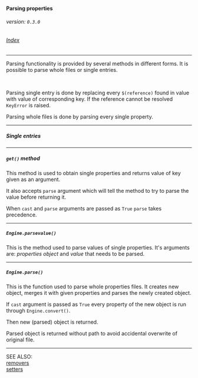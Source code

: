 #### Parsing properties
###### _version: `0.3.0`_

###### [Index](index.mdown)
----

Parsing functionality is provided by several methods in different forms. 
It is possible to parse whole files or single entries.

&nbsp;

Parsing single entry is done by replacing every `$(reference)` found in value 
with value of corresponding key. 
If the reference cannot be resolved `KeyError` is raised. 

Parsing whole files is done by parsing every single property.


----

##### Single entries
----
##### `get()` method

This method is used to obtain single properties and returns value of key given 
as an argument. 

It also accepts `parse` argument which will tell the method to try to parse 
the value before returning it.

When `cast` and `parse` arguments are passed as `True` `parse` takes precedence. 


----

##### `Engine.parsevalue()`

This is the method used to parse values of single properties. 
It's arguments are: *properties object* and *value* that needs to be parsed.


----

##### `Engine.parse()`

This is the function used to parse whole properties files. 
It creates new object, merges it with given properties and parses the newly created 
object. 

If `cast` argument is passed as `True` every property of the new object is run through 
`Engine.convert()`.

Then new (parsed) object is returned.

Parsed object is returned without path to avoid accidental overwrite of original file.


----

SEE ALSO:  
[removers](removers.mdown)  
[setters](setters.mdown)
